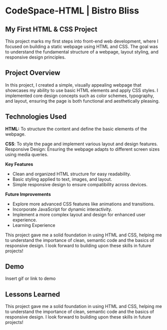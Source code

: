 # CodeSpace-HTML | Bistro Bliss

## My First HTML & CSS Project

This project marks my first steps into front-end web development, where I focused on building a static webpage using HTML and CSS. The goal was to understand the fundamental structure of a webpage, layout styling, and responsive design principles.

## Project Overview

In this project, I created a simple, visually appealing webpage that showcases my ability to use basic HTML elements and apply CSS styles. I implemented core design concepts such as color schemes, typography, and layout, ensuring the page is both functional and aesthetically pleasing.

## Technologies Used

**HTML:** To structure the content and define the basic elements of the webpage.

**CSS**: To style the page and implement various layout and design features.
Responsive Design: Ensuring the webpage adapts to different screen sizes using media queries.

**Key Features**

- Clean and organized HTML structure for easy readability.
- Basic styling applied to text, images, and layout.
- Simple responsive design to ensure compatibility across devices.

**Future Improvements**

- Explore more advanced CSS features like animations and transitions.
- Incorporate JavaScript for dynamic interactivity.
- Implement a more complex layout and design for enhanced user experience.
- Learning Experience

This project gave me a solid foundation in using HTML and CSS, helping me to understand the importance of clean, semantic code and the basics of responsive design. I look forward to building upon these skills in future projects!

## Demo

Insert gif or link to demo

## Lessons Learned

This project gave me a solid foundation in using HTML and CSS, helping me to understand the importance of clean, semantic code and the basics of responsive design. I look forward to building upon these skills in future projects!
